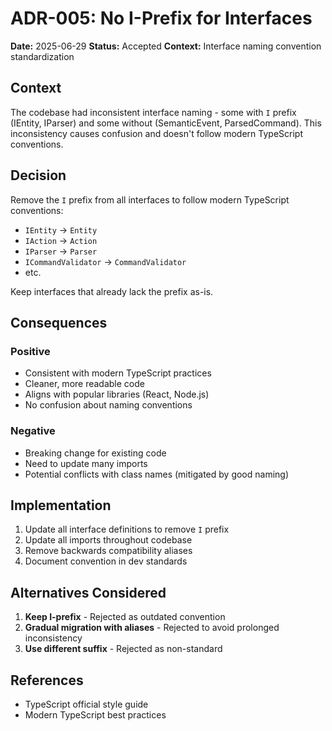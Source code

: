 # ADR-005: No I-Prefix for Interfaces

**Date:** 2025-06-29
**Status:** Accepted
**Context:** Interface naming convention standardization

## Context

The codebase had inconsistent interface naming - some with `I` prefix (IEntity, IParser) and some without (SemanticEvent, ParsedCommand). This inconsistency causes confusion and doesn't follow modern TypeScript conventions.

## Decision

Remove the `I` prefix from all interfaces to follow modern TypeScript conventions:
- `IEntity` → `Entity`
- `IAction` → `Action`  
- `IParser` → `Parser`
- `ICommandValidator` → `CommandValidator`
- etc.

Keep interfaces that already lack the prefix as-is.

## Consequences

### Positive
- Consistent with modern TypeScript practices
- Cleaner, more readable code
- Aligns with popular libraries (React, Node.js)
- No confusion about naming conventions

### Negative
- Breaking change for existing code
- Need to update many imports
- Potential conflicts with class names (mitigated by good naming)

## Implementation

1. Update all interface definitions to remove `I` prefix
2. Update all imports throughout codebase
3. Remove backwards compatibility aliases
4. Document convention in dev standards

## Alternatives Considered

1. **Keep I-prefix** - Rejected as outdated convention
2. **Gradual migration with aliases** - Rejected to avoid prolonged inconsistency
3. **Use different suffix** - Rejected as non-standard

## References
- TypeScript official style guide
- Modern TypeScript best practices
